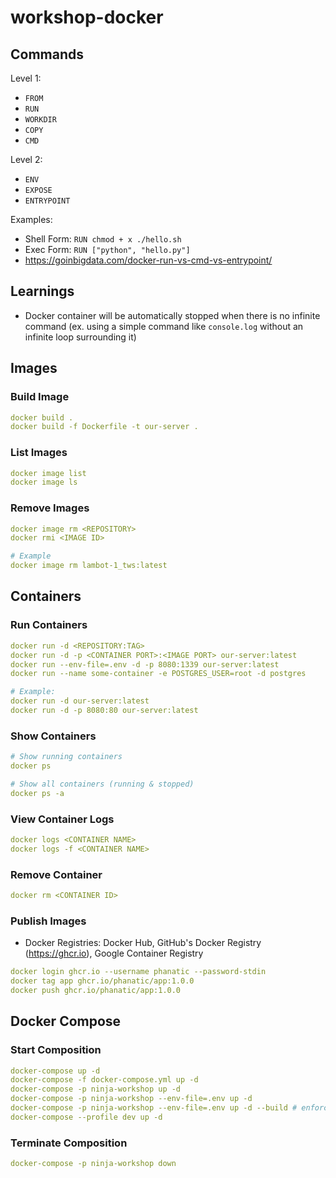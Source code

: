 # workshop-docker

## Commands

Level 1:

- `FROM`
- `RUN`
- `WORKDIR`
- `COPY`
- `CMD`

Level 2:

- `ENV`
- `EXPOSE`
- `ENTRYPOINT`

Examples:

- Shell Form: `RUN chmod + x ./hello.sh`
- Exec Form: `RUN ["python", "hello.py"]`
- https://goinbigdata.com/docker-run-vs-cmd-vs-entrypoint/

## Learnings

- Docker container will be automatically stopped when there is no infinite command (ex. using a simple command like `console.log` without an infinite loop surrounding it)

## Images

### Build Image

```yml
docker build .
docker build -f Dockerfile -t our-server .
```

### List Images

```yml
docker image list
docker image ls
```

### Remove Images

```yml
docker image rm <REPOSITORY>
docker rmi <IMAGE ID>

# Example
docker image rm lambot-1_tws:latest
```

## Containers

### Run Containers

```yml
docker run -d <REPOSITORY:TAG>
docker run -d -p <CONTAINER PORT>:<IMAGE PORT> our-server:latest
docker run --env-file=.env -d -p 8080:1339 our-server:latest
docker run --name some-container -e POSTGRES_USER=root -d postgres

# Example:
docker run -d our-server:latest
docker run -d -p 8080:80 our-server:latest
```

### Show Containers

```yml
# Show running containers
docker ps

# Show all containers (running & stopped)
docker ps -a
```

### View Container Logs

```yml
docker logs <CONTAINER NAME>
docker logs -f <CONTAINER NAME>
```

### Remove Container

```yml
docker rm <CONTAINER ID>
```

### Publish Images

- Docker Registries: Docker Hub, GitHub's Docker Registry (https://ghcr.io), Google Container Registry

```yml
docker login ghcr.io --username phanatic --password-stdin
docker tag app ghcr.io/phanatic/app:1.0.0
docker push ghcr.io/phanatic/app:1.0.0
```

## Docker Compose

### Start Composition

```yml
docker-compose up -d
docker-compose -f docker-compose.yml up -d
docker-compose -p ninja-workshop up -d
docker-compose -p ninja-workshop --env-file=.env up -d
docker-compose -p ninja-workshop --env-file=.env up -d --build # enforce new Image builds
docker-compose --profile dev up -d
```

### Terminate Composition

```yml
docker-compose -p ninja-workshop down
```